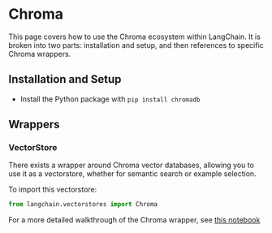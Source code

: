 # Chroma

This page covers how to use the Chroma ecosystem within LangChain.
It is broken into two parts: installation and setup, and then references to specific Chroma wrappers.

## Installation and Setup

- Install the Python package with `pip install chromadb`

## Wrappers

### VectorStore

There exists a wrapper around Chroma vector databases, allowing you to use it as a vectorstore,
whether for semantic search or example selection.

To import this vectorstore:

```python
from langchain.vectorstores import Chroma
```

For a more detailed walkthrough of the Chroma wrapper, see [this notebook](../modules/indexes/examples/vectorstores.ipynb)
